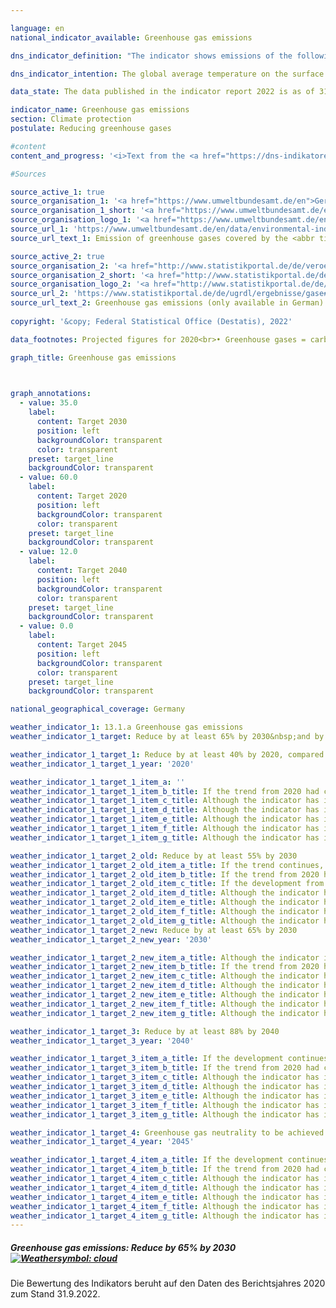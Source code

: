 ```yaml
---

language: en    
national_indicator_available: Greenhouse gas emissions    

dns_indicator_definition: "The indicator shows emissions of the following greenhouse gases (substances or substance groups) in <abbr title="Carbon dioxide">CO₂</abbr> equivalents: carbon dioxide (<abbr title="Carbon dioxide">CO₂</abbr>), methane (<abbr title="Methane">CH₄</abbr>), nitrous oxide (<abbr title="Nitrous oxide">N₂O</abbr>), nitrogen trifluoride (<abbr title="Nitrogen trifluoride">NF₃</abbr>), hydrofluorocarbons (<abbr title="Hydrofluorocarbons">HFCs</abbr>), perfluorocarbons (<abbr title="Perfluorocarbons">PFCs</abbr>) and sulphur hexafluoride (<abbr title="Sulphur hexafluoride">SF₆</abbr>)."    

dns_indicator_intention: The global average temperature on the surface of the Earth is continuously rising due to the increasing concentration of carbon dioxide and other greenhouse gases in the atmosphere, which is already having a detectable impact on the climate system today. The German Government therefore aims to lower greenhouse gas emissions in Germany by at least 40% compared with 1990&nbsp;by 2020&nbsp;and by at least 55% by 2030. The intention is to achieve greenhouse gas neutrality by 2050.    

data_state: The data published in the indicator report 2022 is as of 31.10.2022. The data shown on this platform is updated regularly, so that more current data may be available online than published in the <a href="https://dns-indikatoren.de/assets/publications/reports/en/2022.pdf">indicator report 2022</a>.    

indicator_name: Greenhouse gas emissions    
section: Climate protection    
postulate: Reducing greenhouse gases    

#content     
content_and_progress: '<i>Text from the <a href="https://dns-indikatoren.de/assets/publications/reports/en/2022.pdf">Indicator Report 2022&nbsp;</a></i><br><br>So that the various greenhouse gases can be collated into a single index, they are each expressed in <abbr title="Carbon dioxide">CO₂</abbr> equivalents, which means that their mass is converted into the amount of <abbr title="Carbon dioxide">CO₂</abbr> that would have an equivalent effect on global warming. However, this cumulative reporting obscures the development of each greenhouse gas on its own, as a negative trend in one can be balanced out by the positive trend in another.<br><br>The data are provided annually by the Federal Environment Agency as part of the reporting required under the United Nations Framework Convention on Climate Change (<abbr title="United Nations Framework Convention on Climate Change">UNFCCC</abbr>) and the Kyoto Protocol. The measuring and reporting of emissions is subject to a comprehensive quality-management regime.<br><br>The emissions are calculated in accordance with the territoriality or production principle.<br><br>The largest emitters of greenhouse gases and air pollutants within Germany were therefore identified, and the quantity of their emissions under certain circumstances was investigated. A specific emissions factor derived from those findings was then multiplied by the emitter’s activity data to arrive at the overall quantity of emissions. It should be noted that, in accordance with the Kyoto Protocol, the indicator does not show carbon dioxide emissions arising from land use, land-use change and forestry (<abbr title="Land use, land-use change and forestry">LULUCF</abbr>). Maritime shipping and international aviation are also excluded from the calculation. Looking at developments between 2015&nbsp;and 2019, it is clear that the indicator has not progressed in a stable manner. In 2015&nbsp;and 2016, greenhouse-gas emissions rose slightly, by 0.3&nbsp;and 0.2&nbsp;percentage points respectively. Since 2017, however, they have sunk noticeably, by 1.2&nbsp;percentage points in 2017&nbsp;and 2.9&nbsp;percentage points in 2018. Over the long term, the projected figures for 2019&nbsp;from the Federal Environment Agency show a total reduction of 35.7% compared with 1990. If the trend seen over the last five reporting years continues, the target for 2020&nbsp;– a reduction of 40% compared with 1990&nbsp;– is unlikely to be reached.<br><br>By far the greatest share of total greenhouse-gas emissions in 2019&nbsp;was carbon dioxide, at 87.7%, compared with 84.1% in 1990. Most recently, methane accounted for 6.2% of the total, with nitrous oxide on 4.3%, <abbr title="Hydrofluorocarbons">HFCs</abbr> on 1.3% and sulphur hexafluoride on 0.5% (the latter two being figures for 2017). By far the largest proportion of <abbr title="Carbon dioxide">CO₂</abbr> emissions arise from the generation of electricity and heat. Methane and nitrous oxide are emitted primarily by agricultural production.'    

#Sources    

source_active_1: true
source_organisation_1: '<a href="https://www.umweltbundesamt.de/en">German Environment Agency</a>'
source_organisation_1_short: '<a href="https://www.umweltbundesamt.de/en">German Environment Agency</a>'
source_organisation_logo_1: '<a href="https://www.umweltbundesamt.de/en"><img src="https://dnsUpgradeEnvironment.github.io/dns-indicators/public/OrgImgEn/uba.png" alt="German Environment Agency" title=" Click here to visit the homepage of the organizationGerman Environment Agency" style="height:60px; width:148px; border: transparent"/></a>'
source_url_1: 'https://www.umweltbundesamt.de/en/data/environmental-indicators/indicator-greenhouse-gas-emissions'
source_url_text_1: Emission of greenhouse gases covered by the <abbr title="United Nations">UN</abbr> Framework Convention on Climate

source_active_2: true
source_organisation_2: '<a href="http://www.statistikportal.de/de/veroeffentlichungen/volkswirtschaftliche-gesamtrechnungen-der-laender">Statistische Ämter des Bundes und der Länder</a>'
source_organisation_2_short: '<a href="http://www.statistikportal.de/de/veroeffentlichungen/volkswirtschaftliche-gesamtrechnungen-der-laender">Statistische Ämter des Bundes und der Länder</a>'
source_organisation_logo_2: '<a href="http://www.statistikportal.de/de/veroeffentlichungen/volkswirtschaftliche-gesamtrechnungen-der-laender"><img src="https://dnsUpgradeEnvironment.github.io/dns-indicators/public/OrgImgEn/vwgdl.png" alt="Statistische Ämter des Bundes und der Länder" title=" Click here to visit the homepage of the organizationStatistische Ämter des Bundes und der Länder" style="height:60px; width:148px; border: transparent"/></a>'
source_url_2: 'https://www.statistikportal.de/de/ugrdl/ergebnisse/gase#alle-ergebnisse'
source_url_text_2: Greenhouse gas emissions (only available in German)
    
copyright: '&copy; Federal Statistical Office (Destatis), 2022'    

data_footnotes: Projected figures for 2020<br>• Greenhouse gases = carbon dioxide (<abbr title="Carbon dioxide">CO₂</abbr>), methane (<abbr title="Methane">CH₄</abbr>), nitrous oxide (<abbr title="Nitrous oxide">N₂O</abbr>), sulphur hexafluoride (<abbr title="Sulphur hexafluoride">SF₆</abbr>), nitrogen trifluoride (<abbr title="Nitrogen trifluoride">NF₃</abbr>), hydrofluorocarbons (<abbr title="Hydrofluorocarbons">HFCs</abbr>) and perfluorocarbons (<abbr title="Perfluorocarbons">PFCs</abbr>)    

graph_title: Greenhouse gas emissions    

    

graph_annotations:
  - value: 35.0
    label:
      content: Target 2030
      position: left
      backgroundColor: transparent
      color: transparent
    preset: target_line
    backgroundColor: transparent
  - value: 60.0
    label:
      content: Target 2020
      position: left
      backgroundColor: transparent
      color: transparent
    preset: target_line
    backgroundColor: transparent
  - value: 12.0
    label:
      content: Target 2040
      position: left
      backgroundColor: transparent
      color: transparent
    preset: target_line
    backgroundColor: transparent
  - value: 0.0
    label:
      content: Target 2045
      position: left
      backgroundColor: transparent
      color: transparent
    preset: target_line
    backgroundColor: transparent        

national_geographical_coverage: Germany    

weather_indicator_1: 13.1.a Greenhouse gas emissions
weather_indicator_1_target: Reduce by at least 65% by 2030&nbsp;and by at least 88% by 2040; greenhouse gas neutrality to be achieved by 2045

weather_indicator_1_target_1: Reduce by at least 40% by 2020, compared to 1990
weather_indicator_1_target_1_year: '2020'

weather_indicator_1_target_1_item_a: ''
weather_indicator_1_target_1_item_b_title: If the trend from 2020 had continued, the target value would have been reached or missed by less than 5% of the difference between the target value and the value at that time.
weather_indicator_1_target_1_item_c_title: Although the indicator has in 2019 been moving in the desired direction toward the target, if the trend had to continued, the target would have been missed in the target year by more than 20% of the difference between the target value and the value at that time.
weather_indicator_1_target_1_item_d_title: Although the indicator has in 2018 been moving in the desired direction toward the target, if the trend had to continued, the target would have been missed in the target year by more than 20% of the difference between the target value and the value at that time.
weather_indicator_1_target_1_item_e_title: Although the indicator has in 2017 been moving in the desired direction toward the target, if the trend had to continued, the target would have been missed in the target year by more than 20% of the difference between the target value and the value at that time.
weather_indicator_1_target_1_item_f_title: Although the indicator has in 2016 been moving in the desired direction toward the target, if the trend had to continued, the target would have been missed in the target year by more than 20% of the difference between the target value and the value at that time.
weather_indicator_1_target_1_item_g_title: Although the indicator has in 2015 been moving in the desired direction toward the target, if the trend had to continued, the target would have been missed in the target year by more than 20% of the difference between the target value and the value at that time.

weather_indicator_1_target_2_old: Reduce by at least 55% by 2030
weather_indicator_1_target_2_old_item_a_title: If the trend continues, the target value would be reached or missed by less than 5% of the difference between the target value and the current value.
weather_indicator_1_target_2_old_item_b_title: If the trend from 2020 had continued, the target value would have been reached or missed by less than 5% of the difference between the target value and the value at that time.
weather_indicator_1_target_2_old_item_c_title: If the development from 2019 had continued, the target had been missed by at least 5%, but by a maximum of 20% of the difference between the target value and the value at that time.
weather_indicator_1_target_2_old_item_d_title: Although the indicator has in 2018 been moving in the desired direction toward the target, if the trend had to continued, the target would have been missed in the target year by more than 20% of the difference between the target value and the value at that time.
weather_indicator_1_target_2_old_item_e_title: Although the indicator has in 2017 been moving in the desired direction toward the target, if the trend had to continued, the target would have been missed in the target year by more than 20% of the difference between the target value and the value at that time.
weather_indicator_1_target_2_old_item_f_title: Although the indicator has in 2016 been moving in the desired direction toward the target, if the trend had to continued, the target would have been missed in the target year by more than 20% of the difference between the target value and the value at that time.
weather_indicator_1_target_2_old_item_g_title: Although the indicator has in 2015 been moving in the desired direction toward the target, if the trend had to continued, the target would have been missed in the target year by more than 20% of the difference between the target value and the value at that time.
weather_indicator_1_target_2_new: Reduce by at least 65% by 2030
weather_indicator_1_target_2_new_year: '2030'

weather_indicator_1_target_2_new_item_a_title: Although the indicator is moving in the desired direction toward the target, if the trend were to continue, the target would be missed in the target year by more than 20% of the difference between the target value and the current value.
weather_indicator_1_target_2_new_item_b_title: If the trend from 2020 had continued, the target value would have been reached or missed by less than 5% of the difference between the target value and the value at that time.
weather_indicator_1_target_2_new_item_c_title: Although the indicator has in 2019 been moving in the desired direction toward the target, if the trend had to continued, the target would have been missed in the target year by more than 20% of the difference between the target value and the value at that time.
weather_indicator_1_target_2_new_item_d_title: Although the indicator has in 2018 been moving in the desired direction toward the target, if the trend had to continued, the target would have been missed in the target year by more than 20% of the difference between the target value and the value at that time.
weather_indicator_1_target_2_new_item_e_title: Although the indicator has in 2017 been moving in the desired direction toward the target, if the trend had to continued, the target would have been missed in the target year by more than 20% of the difference between the target value and the value at that time.
weather_indicator_1_target_2_new_item_f_title: Although the indicator has in 2016 been moving in the desired direction toward the target, if the trend had to continued, the target would have been missed in the target year by more than 20% of the difference between the target value and the value at that time.
weather_indicator_1_target_2_new_item_g_title: Although the indicator has in 2015 been moving in the desired direction toward the target, if the trend had to continued, the target would have been missed in the target year by more than 20% of the difference between the target value and the value at that time.

weather_indicator_1_target_3: Reduce by at least 88% by 2040
weather_indicator_1_target_3_year: '2040'

weather_indicator_1_target_3_item_a_title: If the development continues, the target would probably be missed by at least 5%, but by a maximum of 20% of the difference between the target value and the current value.
weather_indicator_1_target_3_item_b_title: If the trend from 2020 had continued, the target value would have been reached or missed by less than 5% of the difference between the target value and the value at that time.
weather_indicator_1_target_3_item_c_title: Although the indicator has in 2019 been moving in the desired direction toward the target, if the trend had to continued, the target would have been missed in the target year by more than 20% of the difference between the target value and the value at that time.
weather_indicator_1_target_3_item_d_title: Although the indicator has in 2018 been moving in the desired direction toward the target, if the trend had to continued, the target would have been missed in the target year by more than 20% of the difference between the target value and the value at that time.
weather_indicator_1_target_3_item_e_title: Although the indicator has in 2017 been moving in the desired direction toward the target, if the trend had to continued, the target would have been missed in the target year by more than 20% of the difference between the target value and the value at that time.
weather_indicator_1_target_3_item_f_title: Although the indicator has in 2016 been moving in the desired direction toward the target, if the trend had to continued, the target would have been missed in the target year by more than 20% of the difference between the target value and the value at that time.
weather_indicator_1_target_3_item_g_title: Although the indicator has in 2015 been moving in the desired direction toward the target, if the trend had to continued, the target would have been missed in the target year by more than 20% of the difference between the target value and the value at that time.

weather_indicator_1_target_4: Greenhouse gas neutrality to be achieved by 2045
weather_indicator_1_target_4_year: '2045'

weather_indicator_1_target_4_item_a_title: If the development continues, the target would probably be missed by at least 5%, but by a maximum of 20% of the difference between the target value and the current value.
weather_indicator_1_target_4_item_b_title: If the trend from 2020 had continued, the target value would have been reached or missed by less than 5% of the difference between the target value and the value at that time.
weather_indicator_1_target_4_item_c_title: Although the indicator has in 2019 been moving in the desired direction toward the target, if the trend had to continued, the target would have been missed in the target year by more than 20% of the difference between the target value and the value at that time.
weather_indicator_1_target_4_item_d_title: Although the indicator has in 2018 been moving in the desired direction toward the target, if the trend had to continued, the target would have been missed in the target year by more than 20% of the difference between the target value and the value at that time.
weather_indicator_1_target_4_item_e_title: Although the indicator has in 2017 been moving in the desired direction toward the target, if the trend had to continued, the target would have been missed in the target year by more than 20% of the difference between the target value and the value at that time.
weather_indicator_1_target_4_item_f_title: Although the indicator has in 2016 been moving in the desired direction toward the target, if the trend had to continued, the target would have been missed in the target year by more than 20% of the difference between the target value and the value at that time.
weather_indicator_1_target_4_item_g_title: Although the indicator has in 2015 been moving in the desired direction toward the target, if the trend had to continued, the target would have been missed in the target year by more than 20% of the difference between the target value and the value at that time.    
---
```



<div>
  <div class="my-header">
    <h5>Greenhouse gas emissions: Reduce by 65% by 2030
      <a href="https://dnsUpgradeEnvironment.github.io/dns-indicators/en/status"><img src="https://g205sdgs.github.io/sdg-indicators/public/Wettersymbole/Wolke.png" title="Although the indicator has in 2021 (Data as of Sep. 31. 2022) been moving in the desired direction toward the target, if the trend had to continued, the target would have been missed in the target year by more than 20% of the difference between the target value and the value at that time." alt="Weathersymbol: cloud"/>
      </a>
    </h5>
  </div>
</div>
<div class="my-header-note">
  Die Bewertung des Indikators beruht auf den Daten des Berichtsjahres 2020 zum Stand 31.9.2022.
</div>